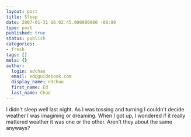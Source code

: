 ```yaml
---
layout: post
title: Sleep
date: 2007-01-31 16:02:45.000000000 -08:00
type: post
published: true
status: publish
categories:
- fresh
tags: []
meta: {}
author:
  login: edchao
  email: ed@guidebook.com
  display_name: edchao
  first_name: Ed
  last_name: Chao
---
```

<p>I didn't sleep well last night.  As I was tossing and turning I couldn't decide weather I was imagining or dreaming.  When I got up, I wondered if it really mattered weather it was one or the other.  Aren't they about the same anyways?</p>
